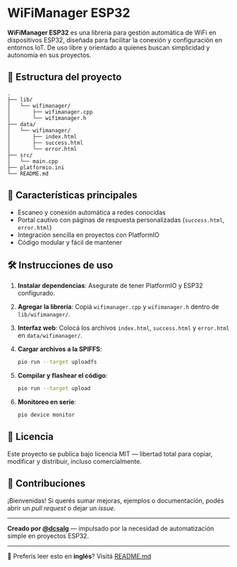 # WiFiManager ESP32

**WiFiManager ESP32** es una librería para gestión automática de WiFi en dispositivos ESP32, diseñada para facilitar la conexión y configuración en entornos IoT. De uso libre y orientado a quienes buscan simplicidad y autonomía en sus proyectos.

## 📂 Estructura del proyecto

```plaintext
.
├── lib/
│   └── wifimanager/
│       ├── wifimanager.cpp
│       └── wifimanager.h
├── data/
│   └── wifimanager/
│       ├── index.html
│       ├── success.html
│       └── error.html
├── src/
│   └── main.cpp
├── platformio.ini
└── README.md
```

## 🚀 Características principales

- Escaneo y conexión automática a redes conocidas  
- Portal cautivo con páginas de respuesta personalizadas (`success.html`, `error.html`)  
- Integración sencilla en proyectos con PlatformIO  
- Código modular y fácil de mantener

## 🛠 Instrucciones de uso

1. **Instalar dependencias**: Asegurate de tener PlatformIO y ESP32 configurado.
2. **Agregar la librería**: Copiá `wifimanager.cpp` y `wifimanager.h` dentro de `lib/wifimanager/`.
3. **Interfaz web**: Colocá los archivos `index.html`, `success.html` y `error.html` en `data/wifimanager/`.
4. **Cargar archivos a la SPIFFS**:

   ```bash
   pio run --target uploadfs
   ```

5. **Compilar y flashear el código**:

   ```bash
   pio run --target upload
   ```

6. **Monitoreo en serie**:

   ```bash
   pio device monitor
   ```

## 📄 Licencia

Este proyecto se publica bajo licencia MIT — libertad total para copiar, modificar y distribuir, incluso comercialmente.

## 🤝 Contribuciones

¡Bienvenidas! Si querés sumar mejoras, ejemplos o documentación, podés abrir un *pull request* o dejar un *issue*.

---

**Creado por [@dcsalg](https://github.com/ayresnet)** — impulsado por la necesidad de automatización simple en proyectos ESP32.

---

📄 Preferís leer esto en **inglés**? Visitá [README.md](README.md)
